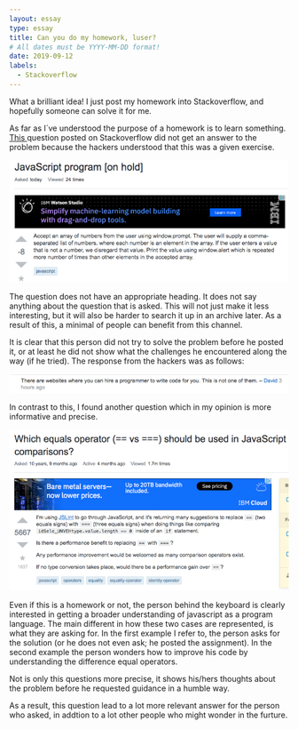 ```yaml
---
layout: essay
type: essay
title: Can you do my homework, luser?
# All dates must be YYYY-MM-DD format!
date: 2019-09-12
labels:
  - Stackoverflow
---
```


What a brilliant idea! I just post my homework into Stackoverflow, and hopefully someone can solve it for me. 


As far as I´ve understood the purpose of a homework is to learn something. <a href="https://stackoverflow.com/questions/57897741/javascript-program">This </a> question posted on Stackoverflow did not get an answer to the problem because the hackers understood that this was a given exercise.

<img class="ui image" src="../images/Bilde1.png">


The question does not have an appropriate heading. It does not say anything about the question that is asked. This will not just make it less interesting, but it will also be harder to search it up in an archive later. As a result of this, a minimal of people can benefit from this channel.


It is clear that this person did not try to solve the problem before he posted it, or at least he did not show what the challenges he encountered along the way (if he tried). The response from the hackers was as follows:

<img class="ui image" src="../images/Bilde2.png">


In contrast to this, I found another question which in my opinion is more informative and precise. 

<img class="ui image" src="../images/Bilde3.png">

Even if this is a homework or not, the person behind the keyboard is clearly interested in getting a broader understanding of javascript as a program language. The main different in how these two cases are represented, is what they are asking for. In the first example I refer to, the person asks for the solution (or he does not even ask; he posted the assignment). In the second example the person wonders how to improve his code by understanding the difference equal operators.

Not is only this questions more precise, it shows his/hers thoughts about the problem before he requested guidance in a humble way. 

As a result, this question lead to a lot more relevant answer for the person who asked, in addtion to a lot other people who might wonder in the furture. 
